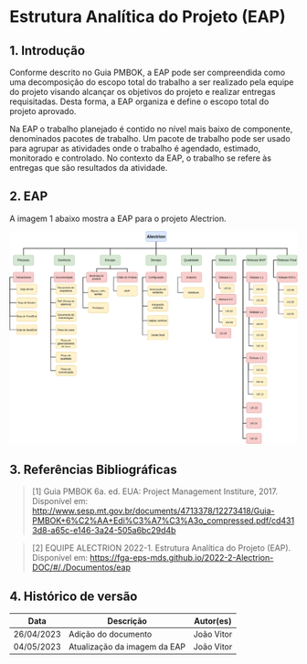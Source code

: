 # Estrutura Analítica do Projeto (EAP)


## 1. Introdução

Conforme descrito no Guia PMBOK, a EAP pode ser compreendida como uma decomposição do escopo total do trabalho a ser realizado pela equipe do projeto visando alcançar os objetivos do projeto e realizar entregas requisitadas. Desta forma, a EAP organiza e define o escopo total do projeto aprovado.

Na EAP o trabalho planejado é contido no nível mais baixo de componente, denominados pacotes de trabalho. Um pacote de trabalho pode ser usado para agrupar as atividades onde o trabalho é agendado, estimado, monitorado e controlado. No contexto da EAP, o trabalho se refere às entregas que são resultados da atividade.


## 2. EAP

A imagem 1 abaixo mostra a EAP para o projeto Alectrion.

![ Imagem 1: Estrutura Analítica do Projeto Alectrion](../assets/eap.png)

## 3. Referências Bibliográficas

<!-- Referências enumeradas-->

> [1] Guia PMBOK 6a. ed. EUA: Project Management Institure, 2017. Disponível em: http://www.sesp.mt.gov.br/documents/4713378/12273418/Guia-PMBOK+6%C2%AA+Edi%C3%A7%C3%A3o_compressed.pdf/cd4313d8-a65c-e146-3a24-505a6bc29d4b

> [2] EQUIPE ALECTRION 2022-1. Estrutura Analítica do Projeto (EAP). Disponível em: https://fga-eps-mds.github.io/2022-2-Alectrion-DOC/#/./Documentos/eap

## 4. Histórico de versão

|**Data**|**Descrição**|**Autor(es)**|
|--------|-------------|--------------|
|26/04/2023| Adição do documento | João Vitor |
|04/05/2023| Atualização da imagem da EAP | João Vitor |